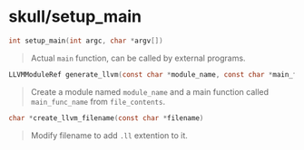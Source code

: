# skull/setup_main

```c
int setup_main(int argc, char *argv[])
```

> Actual `main` function, can be called by external programs.

```c
LLVMModuleRef generate_llvm(const char *module_name, const char *main_func_name, char *file_contents)
```

> Create a module named `module_name` and a main function called `main_func_name` from `file_contents`.

```c
char *create_llvm_filename(const char *filename)
```

> Modify filename to add `.ll` extention to it.

